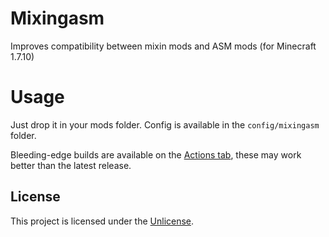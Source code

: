 # Mixingasm
Improves compatibility between mixin mods and ASM mods (for Minecraft 1.7.10)

# Usage
Just drop it in your mods folder. Config is available in the `config/mixingasm` folder.

Bleeding-edge builds are available on the [Actions tab](https://github.com/makamys/Mixingasm/actions), these may work better than the latest release.

## License
This project is licensed under the [Unlicense](UNLICENSE).
